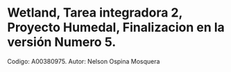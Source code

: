 # Wetland, Tarea integradora 2, Proyecto Humedal,  Finalizacion en la versión  Numero 5.
Codigo: A00380975.
Autor: Nelson Ospina Mosquera
